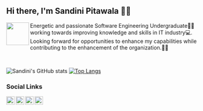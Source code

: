## Hi there, I'm Sandini Pitawala 👩‍💻

<img align="left" src="https://user-images.githubusercontent.com/67331586/136987468-c6a005d2-3f30-410e-9aa3-80ff70e96df9.jpg" width="60" height="60"/>  

Energetic and passionate Software Engineering Undergraduate👩‍🎓 working towards improving knowledge and skills in IT industry💻. 
Looking forward for opportunities to enhance my capabilities while contributing to the enhancement of the organization.🙇‍♀️ 

<br>

![Sandini's GitHub stats](https://github-readme-stats.vercel.app/api?username=Sandinipitawala&show_icons=true)
[![Top Langs](https://github-readme-stats.vercel.app/api/top-langs/?username=Sandinipitawala&layout=compact)](https://github.com/Sandinipitawala/github-readme-stats)

### Social Links

<a href = "https://www.linkedin.com/in/sandini-pitawala-5b2504194/" target="blannk"><img align="left" src = "http://i.imgur.com/wWzX9uB.png " height = "22" width = "22" /> </a>
<a href = "https://www.facebook.com/sandini.pitawala/" target="blannk"><img align="left" src = "http://i.imgur.com/fep1WsG.png" height = "22" width = "22" /> </a>
<a href = "https://github.com/Sandinipitawala" target="blannk"><img align="left" src = "http://i.imgur.com/9I6NRUm.pn" height = "22" width = "22" /> </a>
<a href = "https://www.instagram.com/sandini_97/" target="blannk"><img align="left" src = "http://i.imgur.com/fep1WsG.png" height = "22" width = "22" /> </a>




[1.2]: http://i.imgur.com/wWzX9uB.png 
[2.2]: http://i.imgur.com/fep1WsG.png (facebook icon without padding)
[3.2]: http://i.imgur.com/9I6NRUm.png (github icon without padding)
[4.2]: http://i.imgur.com/jDRp47c.png (instagram icon without padding)

[1]: https://www.linkedin.com/in/sandini-pitawala-5b2504194/
[2]: https://www.facebook.com/sandini.pitawala/
[3]: https://github.com/Sandinipitawala
[4]: https://www.instagram.com/sandini_97/
